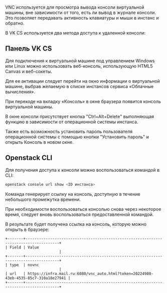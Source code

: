 VNC используется для просмотра вывода консоли виртуальной машины, вне зависимости от того, есть ли вывод в журнале консоли. Это позволяет передавать активность клавиатуры и мыши в инстанс и обратно.

В VK CS используется два метода доступа к удаленной консоли:

## Панель VK CS

Для подключения к виртуальной машине под управлением Windows или Linux можно использовать веб-консоль, использующую HTML5 Canvas и веб-сокеты.

Для ее активации следует перейти на окно информации о виртуальной машине, выбрав желаемую в списке инстансов сервиса «Облачные вычисления».

При переходе на вкладку «Консоль» в окне браузера появится консоль виртуальной машины.

В окне консоли присутствует кнопка "Ctrl+Alt+Delete" выполняющая функцию в зависимости от операционной системы инстанса.

Также есть возможность установить пароль пользователя операционной системы с помощью кнопки "Установить пароль" и открыть Консоль в новом окне.

## Openstack CLI

Для получения доступа к консоли можно воспользоваться командой в CLI:

```bash
openstack console url show <ID инстанса>
```

<warn>

Команда генерирует ссылку на консоль, доступную в течение небольшого промежутка времени.

</warn>

При необходимости воспользоваться консолью снова через некоторое время, следует вновь воспользоваться предоставленной командой.

В результате будет получена ссылка на консоль, которую можно открыть в браузере:

```
+-------+-------------------------------------------------------------------------------------+
| Field | Value                                                                               |
+-------+-------------------------------------------------------------------------------------+
| type  | novnc                                                                               |
| url   | https://infra.mail.ru:6080/vnc_auto.html?token=20224980-43eb-4535-85c7-310a18e27941 |
+-------+-------------------------------------------------------------------------------------+
```
